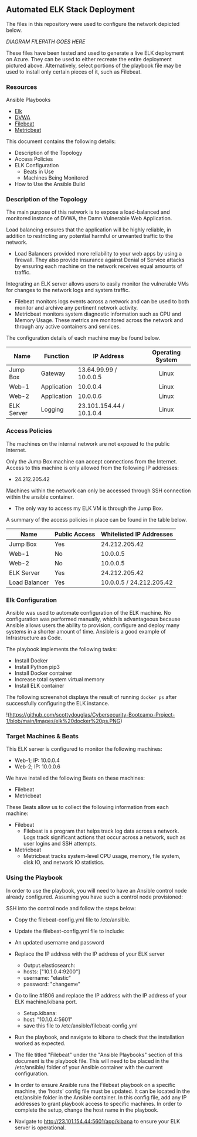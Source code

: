 ## Automated ELK Stack Deployment

The files in this repository were used to configure the network depicted below.

*DIAGRAM FILEPATH GOES HERE*

These files have been tested and used to generate a live ELK deployment on Azure. They can be used to either recreate the entire deployment pictured above. Alternatively, select portions of the playbook file may be used to install only certain pieces of it, such as Filebeat.

### Resources

Ansible Playbooks

- [Elk](https://github.com/scottydouglas/Cybersecurity-Bootcamp-Project-1/blob/main/Ansible/elk.yml)
- [DVWA](https://github.com/scottydouglas/Cybersecurity-Bootcamp-Project-1/blob/main/Ansible/dvwa.yml)
- [Filebeat](https://github.com/scottydouglas/Cybersecurity-Bootcamp-Project-1/blob/main/Ansible/filebeat.yml)
- [Metricbeat](https://github.com/scottydouglas/Cybersecurity-Bootcamp-Project-1/blob/main/Ansible/metricbeat.yml)

This document contains the following details:
- Description of the Topology
- Access Policies
- ELK Configuration
  - Beats in Use
  - Machines Being Monitored
- How to Use the Ansible Build


### Description of the Topology

The main purpose of this network is to expose a load-balanced and monitored instance of DVWA, the Damn Vulnerable Web Application.

Load balancing ensures that the application will be highly reliable, in addition to restricting any potential harmful or unwanted traffic to the network.

- Load Balancers provided more reliability to your web apps by using a firewall. They also provide insurance against Denial of Service attacks by ensuring each machine on the network receives equal amounts of traffic. 

Integrating an ELK server allows users to easily monitor the vulnerable VMs for changes to the network logs and system traffic.
- Filebeat monitors logs events across a network and can be used to both monitor and archive any pertinent network activity.
- Metricbeat monitors system diagnostic information such as CPU and Memory Usage. These metrics are monitored across the network and through any active containers and services.

The configuration details of each machine may be found below.

| Name       | Function    | IP Address               | Operating System |
|------------|-------------|--------------------------|:----------------:|
| Jump Box   | Gateway     | 13.64.99.99 / 10.0.0.5   | Linux            |
| Web-1      | Application | 10.0.0.4                 | Linux            |
| Web-2      | Application | 10.0.0.6                 | Linux            |
| ELK Server | Logging     | 23.101.154.44 / 10.1.0.4 | Linux            |

### Access Policies

The machines on the internal network are not exposed to the public Internet. 

Only the Jump Box machine can accept connections from the Internet. Access to this machine is only allowed from the following IP addresses:

- 24.212.205.42

Machines within the network can only be accessed through SSH connection within the ansible container.

- The only way to access my ELK VM is through the Jump Box. 

A summary of the access policies in place can be found in the table below.

| Name          | Public Access | Whitelisted IP Addresses |
|---------------|---------------|--------------------------|
| Jump Box      | Yes           | 24.212.205.42            |
| Web-1         | No            | 10.0.0.5                 |
| Web-2         | No            | 10.0.0.5                 |
| ELK Server    | Yes           | 24.212.205.42            |
| Load Balancer | Yes           | 10.0.0.5 / 24.212.205.42 |

### Elk Configuration

Ansible was used to automate configuration of the ELK machine. No configuration was performed manually, which is advantageous because Ansible allows users the ability to provision, configure and deploy many systems in a shorter amount of time. Ansible is a good example of Infrastructure as Code.

The playbook implements the following tasks:
- Install Docker
- Install Python pip3
- Install Docker container
- Increase total system virtual memory
- Install ELK container

The following screenshot displays the result of running `docker ps` after successfully configuring the ELK instance.

!(https://github.com/scottydouglas/Cybersecurity-Bootcamp-Project-1/blob/main/Images/elk%20docker%20ps.PNG)

### Target Machines & Beats
This ELK server is configured to monitor the following machines:
- Web-1; IP: 10.0.0.4
- Web-2; IP: 10.0.0.6

We have installed the following Beats on these machines:
- Filebeat
- Metricbeat

These Beats allow us to collect the following information from each machine:
- Filebeat
  - Filebeat is a program that helps track log data across a network. Logs track significant actions that occur across a network, such as user logins and SSH attempts.
- Metricbeat
  - Metricbeat tracks system-level CPU usage, memory, file system, disk IO, and network IO statistics.

### Using the Playbook
In order to use the playbook, you will need to have an Ansible control node already configured. Assuming you have such a control node provisioned: 

SSH into the control node and follow the steps below:
- Copy the filebeat-config.yml file to /etc/ansible.
- Update the filebeat-config.yml file to include:
	
- An updated username and password
- Replace the IP address with the IP address of your ELK server
  - Output.elasticsearch:
  - hosts: ["10.1.0.4:9200"]
  - username: "elastic"
  - password: "changeme"

- Go to line #1806 and replace the IP address with the IP address of your ELK machine/kibana port.
  - Setup.kibana:
  - host: "10.1.0.4:5601"
  - save this file to /etc/ansible/filebeat-config.yml

- Run the playbook, and navigate to kibana to check that the installation worked as expected.

- The file titled "Filebeat" under the "Ansible Playbooks" section of this document is the playbook file. This will need to be placed in the /etc/ansible/ folder of your Ansible container with the current configuration.

- In order to ensure Ansible runs the Filebeat playbook on a specific machine, the 'hosts' config file must be updated. It can be located in the etc/ansible folder in the Ansible container. In this config file, add any IP addresses to grant playbook access to specific machines. In order to complete the setup, change the host name in the playbook.

- Navigate to http://23.101.154.44:5601/app/kibana to ensure your ELK server is operational.
